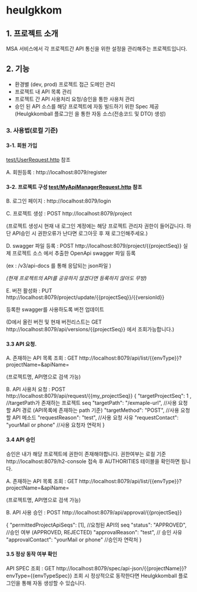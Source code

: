 # heulgkkom

## 1. 프로젝트 소개
MSA 서비스에서 각 프로젝트간 API 통신을 위한 설정을 관리해주는 프로젝트입니다.

## 2. 기능
- 환경별 (dev, prod) 프로젝트 접근 도메인 관리
- 프로젝트 내 API 목록 관리
- 프로젝트 간 API 사용처리 요청/승인을 통한 사용처 관리
- 승인 된 API 소스를 해당 프로젝트에 자동 빌드하기 위한 Spec 제공
  (Heulgkkomball 플로그인 을 통한 자동 소스(전송코드 및 DTO) 생성)

### 3. 사용법(로컬 기준)

#### 3-1. 회원 가입
[test/UserRequest.http](test/UserRequest.http) 참조

A. 회원등록 : http://localhost:8079/register

#### 3-2. 프로젝트 구성 [test/MyApiManagerRequest.http](test/MyApiManagerRequest.http) 참조

B. 로그인 페이지 : http://localhost:8079/login

C. 프로젝트 생성 : POST http://localhost:8079/project

(프로젝트 생성시 현재 내 로그인 계정에는 해당 프로젝트 관리자 권한이 들어갑니다. 
하단 API승인 시 권한오류가 난다면 로그아웃 후 재 로그인해주세요.)

D. swagger 파일 등록 : POST http://localhost:8079/project/{{projectSeq}}
실제 프로젝트 소스 에서 추출한 OpenApi swagger 파일 등록

(ex : /v3/api-docs 를 통해 응답되는 json파일 )

_(현재 프로젝트의 API를 공유하지 않겠다면 등록하지 않아도 무방)_

E. 버전 활성화 : PUT http://localhost:8079/project/update/{{projectSeq}}/{{versionId}} 

등록한 swagger를 사용하도록 버전 업데이트

(D에서 올린 버전 및 현재 버전리스트는 GET http://localhost:8079/api/versions/{{projectSeq}} 에서 조회가능합니다.)


#### 3.3 API 요청.
A. 존재하는 API 목록 조회 :  GET http://localhost:8079/api/list/{{envType}}?projectName=&apiName= 

(프로젝트명, API명으로 검색 가능)

B. API 사용처 요청 : POST http://localhost:8079/api/request/{{my_projectSeq}}
{
"targetProjectSeq": 1 , //targetPath가 존재하는 프로젝트 seq
"targetPath": "/exmaple-url", //사용 요청할 API 경로 (API목록에 존재하는 path 기준)
"targetMethod": "POST", //사용 요청할 API 메소드
"requestReason": "test", //사용 요청 사유
"requestContact": "yourMail or phone" //사용 요청자 연락처
}


#### 3.4 API 승인
승인은 내가 해당 프로젝트에 권한이 존재해야합니다.
권한여부는 로컬 기준 http://localhost:8079/h2-console 접속 후  AUTHORITIES 테이블을 확인하면 됩니다.

A. 존재하는 API 목록 조회 :  GET http://localhost:8079/api/list/{{envType}}?projectName=&apiName=

(프로젝트명, API명으로 검색 가능)

B. API 사용 승인 : POST http://localhost:8079/api/approval/{{projectSeq}}

{
"permittedProjectApiSeqs": [1], //요청된 API의 seq
"status": "APPROVED", //승인 여부 (APPROVED, REJECTED)
"approvalReason": "test", // 승인 사유
"approvalContact": "yourMail or phone" //승인자 연락처
}

#### 3.5 정상 동작 여부 확인
API SPEC 조회 : GET http://localhost:8079/spec/api-json/{{projectName}}?envType={{envTypeSpec}}
조회 시 정상적으로 동작한다면 Heulgkkomball 플로그인을 통해 자동 생성할 수 있습니다.